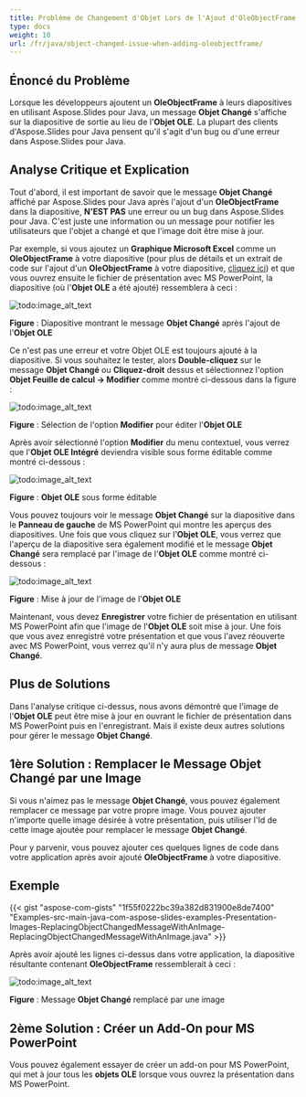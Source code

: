 ```yaml
---
title: Problème de Changement d'Objet Lors de l'Ajout d'OleObjectFrame
type: docs
weight: 10
url: /fr/java/object-changed-issue-when-adding-oleobjectframe/
---
```


## **Énoncé du Problème**
Lorsque les développeurs ajoutent un **OleObjectFrame** à leurs diapositives en utilisant Aspose.Slides pour Java, un message **Objet Changé** s'affiche sur la diapositive de sortie au lieu de l'**Objet OLE**. La plupart des clients d'Aspose.Slides pour Java pensent qu'il s'agit d'un bug ou d'une erreur dans Aspose.Slides pour Java.
## **Analyse Critique et Explication**
Tout d'abord, il est important de savoir que le message **Objet Changé** affiché par Aspose.Slides pour Java après l'ajout d'un **OleObjectFrame** dans la diapositive, **N'EST PAS** une erreur ou un bug dans Aspose.Slides pour Java. C'est juste une information ou un message pour notifier les utilisateurs que l'objet a changé et que l'image doit être mise à jour.

Par exemple, si vous ajoutez un **Graphique Microsoft Excel** comme un **OleObjectFrame** à votre diapositive (pour plus de détails et un extrait de code sur l'ajout d'un **OleObjectFrame** à votre diapositive, [cliquez ici](/slides/fr/java/adding-frame-to-the-slide/)) et que vous ouvrez ensuite le fichier de présentation avec MS PowerPoint, la diapositive (où l'**Objet OLE** a été ajouté) ressemblera à ceci :

![todo:image_alt_text](object-changed-issue-when-adding-oleobjectframe_1.png)

**Figure** : Diapositive montrant le message **Objet Changé** après l'ajout de l'**Objet OLE**

Ce n'est pas une erreur et votre Objet OLE est toujours ajouté à la diapositive. Si vous souhaitez le tester, alors **Double-cliquez** sur le message **Objet Changé** ou **Cliquez-droit** dessus et sélectionnez l'option **Objet Feuille de calcul -> Modifier** comme montré ci-dessous dans la figure :

![todo:image_alt_text](object-changed-issue-when-adding-oleobjectframe_2.png)

**Figure** : Sélection de l'option **Modifier** pour éditer l'**Objet OLE**

Après avoir sélectionné l'option **Modifier** du menu contextuel, vous verrez que l'**Objet OLE Intégré** deviendra visible sous forme éditable comme montré ci-dessous :

![todo:image_alt_text](object-changed-issue-when-adding-oleobjectframe_3.png)

**Figure** : **Objet OLE** sous forme éditable

Vous pouvez toujours voir le message **Objet Changé** sur la diapositive dans le **Panneau de gauche** de MS PowerPoint qui montre les aperçus des diapositives. Une fois que vous cliquez sur l'**Objet OLE**, vous verrez que l'aperçu de la diapositive sera également modifié et le message **Objet Changé** sera remplacé par l'image de l'**Objet OLE** comme montré ci-dessous :

![todo:image_alt_text](object-changed-issue-when-adding-oleobjectframe_4.png)

**Figure** : Mise à jour de l'image de l'**Objet OLE**

Maintenant, vous devez **Enregistrer** votre fichier de présentation en utilisant MS PowerPoint afin que l'image de l'**Objet OLE** soit mise à jour. Une fois que vous avez enregistré votre présentation et que vous l'avez réouverte avec MS PowerPoint, vous verrez qu'il n'y aura plus de message **Objet Changé**.
## **Plus de Solutions**
Dans l'analyse critique ci-dessus, nous avons démontré que l'image de l'**Objet OLE** peut être mise à jour en ouvrant le fichier de présentation dans MS PowerPoint puis en l'enregistrant. Mais il existe deux autres solutions pour gérer le message **Objet Changé**.
## **1ère Solution : Remplacer le Message Objet Changé par une Image**
Si vous n'aimez pas le message **Objet Changé**, vous pouvez également remplacer ce message par votre propre image. Vous pouvez ajouter n'importe quelle image désirée à votre présentation, puis utiliser l'Id de cette image ajoutée pour remplacer le message **Objet Changé**.

Pour y parvenir, vous pouvez ajouter ces quelques lignes de code dans votre application après avoir ajouté **OleObjectFrame** à votre diapositive.
## **Exemple**
{{< gist "aspose-com-gists" "1f55f0222bc39a382d831900e8de7400" "Examples-src-main-java-com-aspose-slides-examples-Presentation-Images-ReplacingObjectChangedMessageWithAnImage-ReplacingObjectChangedMessageWithAnImage.java" >}}

Après avoir ajouté les lignes ci-dessus dans votre application, la diapositive résultante contenant **OleObjectFrame** ressemblerait à ceci :

![todo:image_alt_text](object-changed-issue-when-adding-oleobjectframe_5.png)

**Figure** : Message **Objet Changé** remplacé par une image
## **2ème Solution : Créer un Add-On pour MS PowerPoint**
Vous pouvez également essayer de créer un add-on pour MS PowerPoint, qui met à jour tous les **objets OLE** lorsque vous ouvrez la présentation dans MS PowerPoint.
